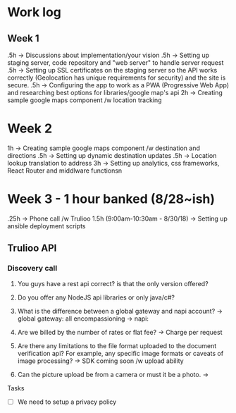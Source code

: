# Work log

## Week 1
.5h -> Discussions about implementation/your vision
.5h -> Setting up staging server, code repository and "web server" to handle server request
.5h -> Setting up SSL certificates on the staging server so the API works correctly (Geolocation has unique requirements for security) and the site is secure.
.5h -> Configuring the app to work as a PWA (Progressive Web App) and researching best options for libraries/google map's api
2h -> Creating sample google maps component /w location tracking

# Week 2
1h -> Creating sample google maps component /w destination and directions
.5h -> Setting up dynamic destination updates
.5h -> Location lookup translation to address
3h -> Setting up analytics, css frameworks, React Router and middlware functionsn

# Week 3 - 1 hour banked (8/28~ish)
.25h -> Phone call /w Trulioo
1.5h (9:00am-10:30am - 8/30/18) -> Setting up ansible deployment scripts 


## Trulioo API

### Discovery call

1) You guys have a rest api correct? is that the only version offered?
 
2) Do you offer any NodeJS api libraries or only java/c#?

3) What is the difference between a global gateway and napi account?
-> global gateway: all encompassioning
-> napi: 

4) Are we billed by the number of rates or flat fee?
-> Charge per request

5) Are there any limitations to the file format uploaded to the document verification api?  For example, any specific image formats or caveats of image processing?
-> SDK coming soon /w upload ability

6) Can the picture upload be from a camera or must it be a photo.
-> 

Tasks
- [ ] We need to setup a privacy policy
 